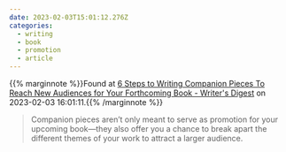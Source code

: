 ```yaml
---
date: 2023-02-03T15:01:12.276Z
categories:
  - writing
  - book
  - promotion
  - article
---
```

{{% marginnote %}}Found at [6 Steps to Writing Companion Pieces To Reach New Audiences for Your Forthcoming Book - Writer's Digest](https://www.writersdigest.com/getting-published/6-steps-to-writing-companion-pieces-to-reach-new-audiences-for-your-forthcoming-book) on 2023-02-03 16:01:11.{{% /marginnote %}}

> Companion pieces aren’t only meant to serve as promotion for your upcoming book—they also offer you a chance to break apart the different themes of your work to attract a larger audience.

